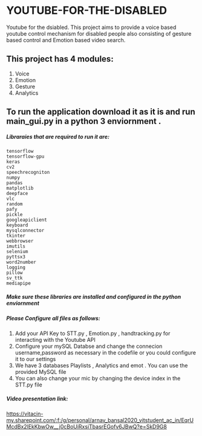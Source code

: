 # YOUTUBE-FOR-THE-DISABLED
Youtube for the dsiabled. This project aims to provide a voice based youtube control mechanism for disabled people also consisting of gesture based control and Emotion based video search.

## This project has 4 modules: 
1. Voice 
2. Emotion 
3. Gesture 
4. Analytics

## To run the application download it as it is and run main_gui.py in a python 3 enviornment . 
##### Libraraies that are required to run it are:
```
tensorflow 
tensorflow-gpu
keras
cv2
speechrecogniton
numpy
pandas
matplotlib
deepface
vlc
random 
pafy
pickle
googleapiclient
keyboard
mysqlconnector
tkinter
webbrowser
imutils
selenium
pyttsx3
word2number
logging 
pillow
sv_ttk
mediapipe
```
##### **Make sure these libraries are installed and configured in the python enviornment**

##### Please Configure all files as follows:
1. Add your API Key to STT.py , Emotion.py , handtracking.py for interacting with the Youtube API
2. Configure your mySQL Databse and change the connecion username,password as necessary in the codefile or you could configure it to our settings 
3. We have 3 databases Playlists , Analytics and emot . You can use the provided MySQL file
4. You can also change your mic by changing the device index in the STT.py file 

##### Video presentation link:
https://vitacin-my.sharepoint.com/:f:/g/personal/arnav_bansal2020_vitstudent_ac_in/EqrUMcdBx2lEkKbwOw__j0cBoUiRxsiTbasrEGofv6JBwQ?e=SkD9G8
